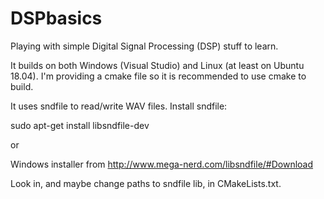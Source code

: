 # DSPbasics

Playing with simple Digital Signal Processing (DSP) stuff to learn.

It builds on both Windows (Visual Studio) and Linux (at least on Ubuntu 18.04). I'm providing a cmake file so it is recommended to use cmake to build.

It uses sndfile to read/write WAV files. Install sndfile:

sudo apt-get install libsndfile-dev

or

Windows installer from  http://www.mega-nerd.com/libsndfile/#Download

Look in, and maybe change paths to sndfile lib, in CMakeLists.txt.


